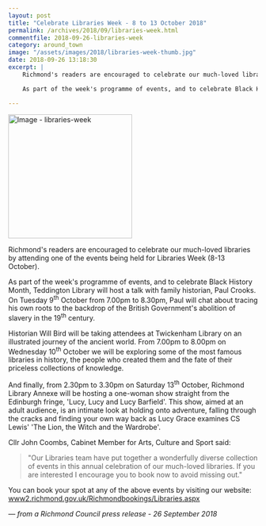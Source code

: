 ```yaml
---
layout: post
title: "Celebrate Libraries Week - 8 to 13 October 2018"
permalink: /archives/2018/09/libraries-week.html
commentfile: 2018-09-26-libraries-week
category: around_town
image: "/assets/images/2018/libraries-week-thumb.jpg"
date: 2018-09-26 13:18:30
excerpt: |
    Richmond's readers are encouraged to celebrate our much-loved libraries by attending one of the events being held for Libraries Week (8-13 October).

    As part of the week's programme of events, and to celebrate Black History Month, Teddington Library will host a talk with family historian, Paul Crooks. On Tuesday 9<sup>th</sup> October from 7.00pm to 8.30pm, Paul will chat about tracing his own roots to the backdrop of the British Government's abolition of slavery in the 19<sup>th</sup> century.

---
```


<a href="/assets/images/2018/libraries-week.jpg" title="Click for a larger image"><img src="/assets/images/2018/libraries-week-thumb.jpg" width="250" alt="Image - libraries-week"  class="photo right"/></a>

Richmond's readers are encouraged to celebrate our much-loved libraries by attending one of the events being held for Libraries Week (8-13 October).

As part of the week's programme of events, and to celebrate Black History Month, Teddington Library will host a talk with family historian, Paul Crooks. On Tuesday 9<sup>th</sup> October from 7.00pm to 8.30pm, Paul will chat about tracing his own roots to the backdrop of the British Government's abolition of slavery in the 19<sup>th</sup> century.

Historian Will Bird will be taking attendees at Twickenham Library on an illustrated journey of the ancient world. From 7.00pm to 8.00pm on Wednesday 10<sup>th</sup> October we will be exploring some of the most famous libraries in history, the people who created them and the fate of their priceless collections of knowledge.

And finally, from 2.30pm to 3.30pm on Saturday 13<sup>th</sup> October, Richmond Library Annexe will be hosting a one-woman show straight from the Edinburgh fringe, 'Lucy, Lucy and Lucy Barfield'. This show, aimed at an adult audience, is an intimate look at holding onto adventure, falling through the cracks and finding your own way back as Lucy Grace examines CS Lewis' 'The Lion, the Witch and the Wardrobe'.

Cllr John Coombs, Cabinet Member for Arts, Culture and Sport said:

> "Our Libraries team have put together a wonderfully diverse collection of events in this annual celebration of our much-loved libraries. If you are interested I encourage you to book now to avoid missing out."


You can book your spot at any of the above events by visiting our website: [www2.richmond.gov.uk/Richmondbookings/Libraries.aspx](https://www2.richmond.gov.uk/Richmondbookings/Libraries.aspx)

 <cite>&mdash; from a Richmond Council press release - 26 September 2018</cite>
